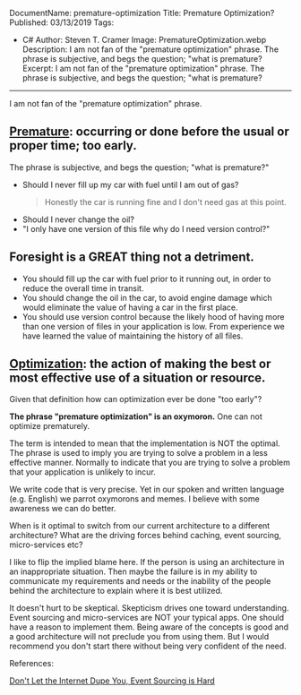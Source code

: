 DocumentName: premature-optimization
Title: Premature Optimization?
Published: 03/13/2019
Tags: 
  - C#
Author: Steven T. Cramer
Image: PrematureOptimization.webp
Description: I am not fan of the "premature optimization" phrase. The phrase is subjective, and begs the question; "what is premature?
Excerpt: I am not fan of the "premature optimization" phrase. The phrase is subjective, and begs the question; "what is premature?
---

I am not fan of the "premature optimization" phrase.

## [Premature](https://www.google.com/search?q=Dictionary#dobs=premature): occurring or done before the usual or proper time; too early.

The phrase is subjective, and begs the question; "what is premature?" 
* Should I never fill up my car with fuel until I am out of gas? 
  > Honestly the car is running fine and I don't need gas at this point.  
* Should I never change the oil?  
* "I only have one version of this file why do I need version control?"
  
## Foresight is a GREAT thing not a detriment.

* You should fill up the car with fuel prior to it running out, in order to reduce the overall time in transit.
* You should change the oil in the car, to avoid engine damage which would eliminate the value of having a car in the first place.
* You should use version control because the likely hood of having more than one version of files in your application is low. From experience we have learned the value of maintaining the history of all files.

## [Optimization](https://www.google.com/search?q=Dictionary#dobs=optimization): the action of making the best or most effective use of a situation or resource.

Given that definition how can optimization ever be done "too early"? 

**The phrase "premature optimization" is an oxymoron.** One can not optimize prematurely.

The term is intended to mean that the implementation is NOT the optimal.  The phrase is used to imply you are trying to solve a problem in a less effective manner.  Normally to indicate that you are trying to solve a problem that your application is unlikely to incur.

We write code that is very precise. Yet in our spoken and written language (e.g. English) we parrot oxymorons and memes. I believe with some awareness we can do better.

When is it optimal to switch from our current architecture to a different architecture? What are the driving forces behind caching, event sourcing, micro-services etc?

I like to flip the implied blame here. If the person is using an architecture in an inappropriate situation.  Then maybe the failure is in my ability to communicate my requirements and needs or the inability of the people behind the architecture to explain where it is best utilized.

It doesn't hurt to be skeptical. Skepticism drives one toward understanding. Event sourcing and micro-services are NOT your typical apps.  One should have a reason to implement them.  Being aware of the concepts is good and a good architecture will not preclude you from using them.  But I would recommend you don't start there without being very confident of the need.

References:

[Don't Let the Internet Dupe You, Event Sourcing is Hard](https://chriskiehl.com/article/event-sourcing-is-hard?__s=bcwnrs3bhsrct6tnonsh)
